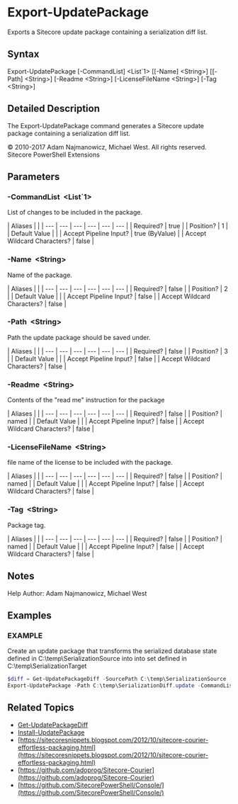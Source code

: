 # Export-UpdatePackage

Exports a Sitecore update package containing a serialization diff list.

## Syntax

Export-UpdatePackage \[-CommandList\] &lt;List\`1&gt; \[\[-Name\] &lt;String&gt;\] \[\[-Path\] &lt;String&gt;\] \[-Readme &lt;String&gt;\] \[-LicenseFileName &lt;String&gt;\] \[-Tag &lt;String&gt;\]

## Detailed Description

The Export-UpdatePackage command generates a Sitecore update package containing a serialization diff list.

© 2010-2017 Adam Najmanowicz, Michael West. All rights reserved. Sitecore PowerShell Extensions

## Parameters

### -CommandList  &lt;List\`1&gt;

List of changes to be included in the package.

| Aliases |  |
| --- | --- | --- | --- | --- | --- |
| Required? | true |
| Position? | 1 |
| Default Value |  |
| Accept Pipeline Input? | true \(ByValue\) |
| Accept Wildcard Characters? | false |

### -Name  &lt;String&gt;

Name of the package.

| Aliases |  |
| --- | --- | --- | --- | --- | --- |
| Required? | false |
| Position? | 2 |
| Default Value |  |
| Accept Pipeline Input? | false |
| Accept Wildcard Characters? | false |

### -Path  &lt;String&gt;

Path the update package should be saved under.

| Aliases |  |
| --- | --- | --- | --- | --- | --- |
| Required? | false |
| Position? | 3 |
| Default Value |  |
| Accept Pipeline Input? | false |
| Accept Wildcard Characters? | false |

### -Readme  &lt;String&gt;

Contents of the "read me" instruction for the package

| Aliases |  |
| --- | --- | --- | --- | --- | --- |
| Required? | false |
| Position? | named |
| Default Value |  |
| Accept Pipeline Input? | false |
| Accept Wildcard Characters? | false |

### -LicenseFileName  &lt;String&gt;

file name of the license to be included with the package.

| Aliases |  |
| --- | --- | --- | --- | --- | --- |
| Required? | false |
| Position? | named |
| Default Value |  |
| Accept Pipeline Input? | false |
| Accept Wildcard Characters? | false |

### -Tag  &lt;String&gt;

Package tag.

| Aliases |  |
| --- | --- | --- | --- | --- | --- |
| Required? | false |
| Position? | named |
| Default Value |  |
| Accept Pipeline Input? | false |
| Accept Wildcard Characters? | false |

## Notes

Help Author: Adam Najmanowicz, Michael West

## Examples

### EXAMPLE

Create an update package that transforms the serialized database state defined in C:\temp\SerializationSource into into set defined in C:\temp\SerializationTarget

```powershell
$diff = Get-UpdatePackageDiff -SourcePath C:\temp\SerializationSource -TargetPath C:\temp\SerializationTarget
Export-UpdatePackage -Path C:\temp\SerializationDiff.update -CommandList $diff -Name name
```

## Related Topics

* [Get-UpdatePackageDiff](get-updatepackagediff.md)
* [Install-UpdatePackage](install-updatepackage.md)
* [https://sitecoresnippets.blogspot.com/2012/10/sitecore-courier-effortless-packaging.html](https://sitecoresnippets.blogspot.com/2012/10/sitecore-courier-effortless-packaging.html) 
* [https://github.com/adoprog/Sitecore-Courier](https://github.com/adoprog/Sitecore-Courier) 
* [https://github.com/SitecorePowerShell/Console/](https://github.com/SitecorePowerShell/Console/) 

